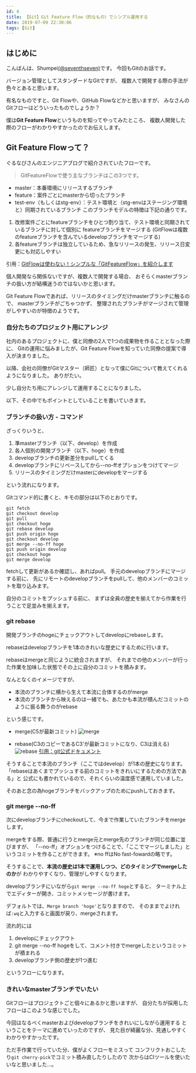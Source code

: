```yaml
---
id: 6
title: 【Git】Git Feature Flow（的なもの）でシンプル運用する
date: 2019-07-09 22:30:06
tags: [Git]
---
```


## はじめに

こんばんは、Shumpei[(@seventhseven)](https://twitter.com/seventhseven)です。
今回もGitのお話です。

バージョン管理としてスタンダードなGitですが、
複数人で開発する際の手法が色々とあると思います。

有名なものですと、Git Flowや、GitHub Flowなどかと思いますが、
みなさんのGitフローはどういったものでしょうか？

僕は**Git Feature Flow**というものを知ってやってみたところ、
複数人開発した際のフローがわかりやすかったのでお伝えします。

## Git Feature Flowって？

ぐるなびさんのエンジニアブログで紹介されていたフローです。

> GitFeatureFlowで使う主なブランチはこの3つです。

- master：本番環境にリリースするブランチ
- feature：案件ごとにmasterから切ったブランチ
- test-env（もしくはstg-env）：テスト環境と（stg-envはステージング環境と）同期されているブランチ
  このブランチモデルの特徴は下記の通りです。

1. 改修案件ごとにfeatureブランチをひとつ割り当て、テスト環境と同期されているブランチに対して個別に featureブランチをマージする (GitFlowは複数のfeatureブランチを含んでいるdevelopブランチをマージする)
1. 各featureブランチは独立しているため、急なリリースの発生、リリース日変更にも対応しやすい

引用：[GitFlowは使わない！シンプルな「GitFeatureFlow」を紹介します](https://developers.gnavi.co.jp/entry/GitFeatureFlow/koyama)

個人開発なら関係ないですが、複数人で開発する場合、
おそらくmasterブランチの扱い方が結構迷うのではないかと思います。

Git Feature Flowであれば、リリースのタイミングだけmasterブランチに触るので、
masterブランチがごちゃつかず、
整理されたブランチがマージされて管理がしやすいのが特徴のようです。

### 自分たちのプロジェクト用にアレンジ

社内のあるプロジェクトに、僕と同僚の2人で1つの成果物を作ることとなった際に、
Gitの運用に悩みましたが、Git Feature Flowを知っていた同僚の提案で導入が決まりました。

以降、会社の同僚がGitマスター（師匠）となって僕にGitについて教えてくれるようになりました。
ありがたい。

少し自分たち用にアレンジして運用することになりました。

以下、その中でもポイントとしていることを書いていきます。

### ブランチの扱い方 - コマンド

ざっくりいうと、

1. 準masterブランチ（以下、develop）を作成
1. 各人個別の開発ブランチ（以下、hoge）を作成
1. developブランチの更新差分をpullしてくる
1. developブランチにリベースしてから--no-ffオプションをつけてマージ
1. リリースのタイミングだけmasterにdevelopをマージする

という流れになります。

Gitコマンド的に書くと、キモの部分は以下のとおりです。

```
git fetch
git checkout develop
git pull
git checkout hoge
git rebase develop
git push origin hoge
git checkout develop
git merge --no-ff hoge
git push origin develop
git checkout hoge
git merge develop

```

fetchして更新があるか確認し、あればpull。
手元のdevelopブランチにマージする前に、
先にリモートのdevelopブランチをpullして、他のメンバーのコミットを取り込みます。

自分のコミットをプッシュする前に、
まずは全員の歴史を揃えてから作業を行うことで足並みを揃えます。

### git rebase

開発ブランチのhogeにチェックアウトしてdevelopにrebaseします。

rebaseはdevelopブランチを1本のきれいな歴史にするために行います。

rebaseはmergeと同じように統合されますが、
それまでの他のメンバーが行った作業を加味した状態でその上に自分のコミットを積みます。

なんとなくのイメージですが、

- 本流のブランチに横から生えて本流に合体するのがmerge
- 本流のブランチから映えるのは一緒でも、あたかも本流が積んだコミットのように振る舞うのがrebase

という感じです。

- merge(C5が最新コミット)
  ![merge](/img/posts/190709-git-merge.png)

- rebase(C3のコピーであるC3'が最新コミットになり、C3は消える)
  ![rebase](/img/posts/190709-git-rebase1.png)
  [引用：git公式ドキュメント](https://git-scm.com/book/ja/v1/Git-%E3%81%AE%E3%83%96%E3%83%A9%E3%83%B3%E3%83%81%E6%A9%9F%E8%83%BD-%E3%83%AA%E3%83%99%E3%83%BC%E3%82%B9)

そうすることで本流のブランチ（ここではdevelop）が1本の歴史になります。
「rebaseはあくまでプッシュする前のコミットをきれいにするための方法である」と
公式にも書かれているので、それくらいの温度感で運用していました。

そのあと念の為hogeブランチをバックアップのためにpushしておきます。

### git merge --no-ff

次にdevelopブランチにcheckoutして、今まで作業していたブランチをmergeします。

mergeをする際、普通に行うとmerge元とmerge先のブランチが同じ位置に並びますが、
「--no-ff」オプションをつけることで、「ここでマージしました」というコミットを作ることができます。
※no ffはNo fast-fowardの略です。

そうすることで、**本流の歴史は1本で運用しつつ、どのタイミングでmergeしたのか**が
わかりやすくなり、管理がしやすくなります。

developブランチにいながら`git merge --no-ff hoge`とすると、
ターミナル上でエディターが開き、コミットメッセージが書けます。

デフォルトでは、`Merge branch 'hoge'`となりますので、
そのままでよければ`:wq`と入力すると画面が戻り、mergeされます。

流れ的には

1. developにチェックアウト
1. git merge --no-ff hogeをして、コメント付きでmergeしたというコミットが積まれる
1. developブランチ側の歴史が1つ進む

というフローになります。

### きれいなmasterブランチでいたい

Gitフローはプロジェクトごと個々にあるかと思いますが、
自分たちが採用したフローはこのような感じでした。

今回はなるべくmasterおよびdevelopブランチをきれいにしながら運用する
ということをテーマに進めていったのですが、
見た目が綺麗な分、見通しやすくわかりやすかったです。

ただ手作業で行っていた分、僕がよくフローをミスって
コンフリクトおこしたり`git cherry-pick`でコミット積み直したりしたので
次からはCIツールを使いたいなと思いました…。
